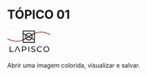 # TÓPICO 01
[<img src="../logo.png" width="100">](https://lapisco.ifce.edu.br)
<br>
<br>
Abrir uma imagem colorida, visualizar e salvar.